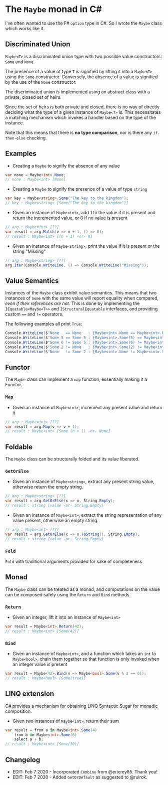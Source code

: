 # The `Maybe` monad in C# #

I've often wanted to use the F# `option` type in C#. So I wrote the `Maybe` class which works like it.

## Discriminated Union ##

`Maybe<T>` is a discriminated union type with two possible value constructors: `Some` and `None`.

The presence of a value of type `T` is signified by lifting it into a `Maybe<T>` using the `Some` constructor.
Conversely, the absence of a value is signified by the use of the `None` constructor.

The discriminated union is implemented using an abstract class with a private, closed set of heirs.

Since the set of heirs is both private and closed, there is no way of directly deciding what the type of a given instance of `Maybe<T>` is.
This necessitates a matching mechanism which invokes a handler based on the type of the instance.

Note that this means that there is **no type comparison**, nor is there any `if-then-else` checking.

## Examples ##

* Creating a `Maybe` to signify the absence of any value

``` csharp
var none = Maybe<int>.None;
// none : Maybe<int> [None]
```

* Creating a `Maybe` to signify the presence of a value of type `string`

``` csharp
var key = Maybe<string>.Some("The key to the kingdom");
// key : Maybe<string> [Some("The key to the kingdom")]
```

* Given an instance of `Maybe<int>`, add 1 to the value if it is present and return the incremented value, or 0 if no value is present

``` csharp
// arg : Maybe<int> [??]
var result = arg.Match(v => v + 1, () => 0);
// result : Maybe<int> [(n + 1) -or- 0]
```

* Given an instance of `Maybe<string>`, print the value if it is present or the string "Missing"

``` csharp
// arg : Maybe<string> [??]
arg.Iter(Console.WriteLine, () => Console.WriteLine("Missing"));
```
## Value Semantics ##
Instances of the `Maybe` class exhibit value semantics. This means that two instances of `Some` with the same value will report equality when compared, _even if their references are not_. This is done by implementing the `IEquatable<Maybe<T>>` and `IStructuralEquatable` interfaces, and providing custom `==` and `!=` operators.

The following examples all print `True`:

``` csharp
Console.WriteLine($"None   == None   : {Maybe<int>.None == Maybe<int>.None}");
Console.WriteLine($"Some 5 == Some 5 : {Maybe<int>.Some(5) == Maybe<int>.Some(5)}");
Console.WriteLine($"Some 6 != Some 5 : {Maybe<int>.Some(6) != Maybe<int>.Some(5)}");
Console.WriteLine($"Some 2 != None   : {Maybe<int>.Some(2) != Maybe<int>.None}");
Console.WriteLine($"None   != Some 2 : {Maybe<int>.None != Maybe<int>.Some(2)}");
```

## Functor ##

The `Maybe` class can implement a `map` function, essentially making it a Functor.

### `Map` ###

* Given an instance of `Maybe<int>`, increment any present value and return it

``` csharp
// arg : Maybe<int> [??]
var result = arg.Map(v => v + 1);
// result : Maybe<int> [Some (n + 1) -or- None]
```

## Foldable ##

The `Maybe` class can be structurally folded and its value liberated.

### `GetOrElse` ###

* Given an instance of `Maybe<string>`, extract any present string value, otherwise return the empty string.

``` csharp
// arg : Maybe<string> [??]
var result = arg.GetOrElse(x => x, String.Empty);
// result : string [value -or- String.Empty]
```

* Given an instance of `Maybe<int>`, extract the string representation of any value present, otherwise an empty string.

``` csharp
// arg : Maybe<int> [??]
var result = arg.GetOrElse(x => x.ToString(), String.Empty);
// result : string [value -or- String.Empty]
```

### `Fold` ###

`Fold` with traditional arguments provided for sake of completeness.

## Monad ##

The `Maybe` class can be treated as a monad, and computations on the value can be composed safely using the `Return` and `Bind` methods

### `Return` ###

* Given an integer, lift it into an instance of `Maybe<int>`

``` csharp
var result = Maybe<int>.Return(42);
// result : Maybe<int> [Some(42)]
```

### `Bind` ###

* Given an instance of `Maybe<int>`, and a function which takes an `int` to `Maybe<bool>`, chain them together so that function is only invoked when an integer value is present

``` csharp
var result = Maybe<42>.Bind(v => Maybe<bool>.Some(v % 2 == 0));
// result : Maybe<bool> [Some(true)]
```

## LINQ extension ##

C# provides a mechanism for obtaining LINQ Syntactic Sugar for monadic composition.

* Given two instances of `Maybe<int>`, return their sum

``` csharp
var result = from a in Maybe<int>.Some(4)
    from b in Maybe<int>.Some(6)
    select a + b;
// result : Maybe<int> [Some(10)]
```

## Changelog

* EDIT: Feb 7 2020 - Incorporated `Combine` from @ericrey85. Thank you!
* EDIT: Feb 7 2020 - Added `GetOrDefault` as suggested to @rulrok.